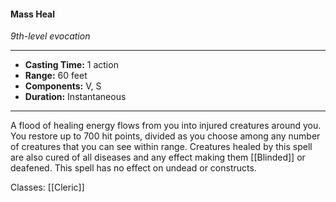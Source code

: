 #### Mass Heal
*9th-level evocation*
___
- **Casting Time:** 1 action
- **Range:** 60 feet
- **Components:** V, S
- **Duration:** Instantaneous
---
A flood of healing energy flows from you into injured creatures around you. You restore up to 700 hit points, divided as you choose among any number of creatures that you can see within range. Creatures healed by this spell are also cured of all diseases and any effect making them [[Blinded]] or deafened. This spell has no effect on undead or constructs.

Classes: [[Cleric]]